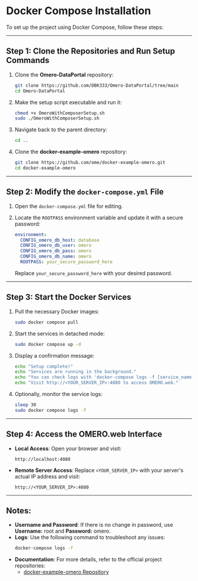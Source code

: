 # Docker Compose Installation

To set up the project using Docker Compose, follow these steps:

---

## Step 1: Clone the Repositories and Run Setup Commands

1. Clone the **Omero-DataPortal** repository:
    ```bash
    git clone https://github.com/DBK333/Omero-DataPortal/tree/main
    cd Omero-DataPortal
    ```

2. Make the setup script executable and run it:
    ```bash
    chmod +x OmeroWithComposerSetup.sh
    sudo ./OmeroWithComposerSetup.sh
    ```

3. Navigate back to the parent directory:
    ```bash
    cd ..
    ```

4. Clone the **docker-example-omero** repository:
    ```bash
    git clone https://github.com/ome/docker-example-omero.git
    cd docker-example-omero
    ```

---

## Step 2: Modify the `docker-compose.yml` File

1. Open the `docker-compose.yml` file for editing.

2. Locate the `ROOTPASS` environment variable and update it with a secure password:
    ```yaml
    environment:
      CONFIG_omero_db_host: database
      CONFIG_omero_db_user: omero
      CONFIG_omero_db_pass: omero
      CONFIG_omero_db_name: omero
      ROOTPASS: your_secure_password_here
    ```

   Replace `your_secure_password_here` with your desired password.

---

## Step 3: Start the Docker Services

1. Pull the necessary Docker images:
    ```bash
    sudo docker compose pull
    ```

2. Start the services in detached mode:
    ```bash
    sudo docker compose up -d
    ```

3. Display a confirmation message:
    ```bash
    echo "Setup complete!"
    echo "Services are running in the background."
    echo "You can check logs with 'docker-compose logs -f [service_name]'."
    echo "Visit http://<YOUR_SERVER_IP>:4080 to access OMERO.web."
    ```

4. Optionally, monitor the service logs:
    ```bash
    sleep 30
    sudo docker compose logs -f
    ```

---

## Step 4: Access the OMERO.web Interface

- **Local Access**: Open your browser and visit:
  ```
  http://localhost:4080
  ```

- **Remote Server Access**: Replace `<YOUR_SERVER_IP>` with your server's actual IP address and visit:
  ```
  http://<YOUR_SERVER_IP>:4080
  ```

---

## Notes:

- **Username and Password**: If there is no change in password, use   **Username:** root and **Password:** omero.
- **Logs**: Use the following command to troubleshoot any issues:
  ```bash
  docker-compose logs -f
  ```
- **Documentation**: For more details, refer to the official project repositories:
  - [docker-example-omero Repository](https://github.com/ome/docker-example-omero)